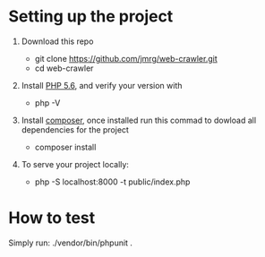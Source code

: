 # Setting up the project
1. Download this repo
    - git clone https://github.com/jmrg/web-crawler.git
    - cd web-crawler
   
2. Install [PHP 5.6](http://php.net/downloads.php]), and verify your version with
    - php -V
   
3. Install [composer](https://getcomposer.org/download/), once installed run this commad to dowload all dependencies for the project
    - composer install
   
4. To serve your project locally:
    - php -S localhost:8000 -t public/index.php
      
# How to test
Simply run:
./vendor/bin/phpunit .
